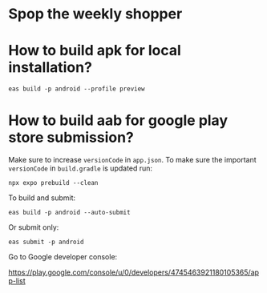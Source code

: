 # Spop the weekly shopper

# How to build apk for local installation?

```
eas build -p android --profile preview
```

# How to build aab for google play store submission?

Make sure to increase `versionCode` in `app.json`.
To make sure the important `versionCode` in `build.gradle` is updated run:

```
npx expo prebuild --clean
```

To build and submit:

```
eas build -p android --auto-submit
```

Or submit only:

```
eas submit -p android
```

Go to Google developer console:

<https://play.google.com/console/u/0/developers/4745463921180105365/app-list>

